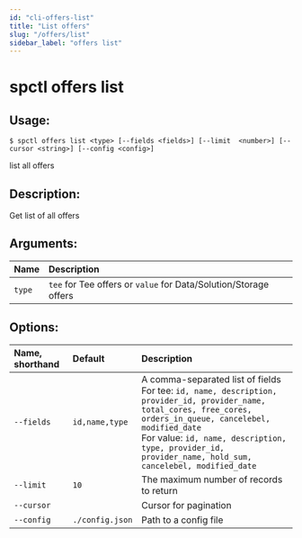 ```yaml
---
id: "cli-offers-list"
title: "List offers"
slug: "/offers/list"
sidebar_label: "offers list"
---
```


# spctl offers list

## Usage:

```shell
$ spctl offers list <type> [--fields <fields>] [--limit  <number>] [--cursor <string>] [--config <config>]
```

list all offers

## Description:

Get list of all offers

## Arguments:

|**Name**|**Description**|
| :- | :- |
|`type`|`tee` for Tee offers or `value` for Data/Solution/Storage offers|  

## Options:

|**Name, shorthand**|**Default**|**Description**|
| :- | :- | :- |
|`--fields`|`id,name,type`|A comma-separated list of fields <br/> For tee: `id, name, description, provider_id, provider_name, total_cores, free_cores, orders_in_queue, cancelebel, modified_date` <br/> For value: `id, name, description, type, provider_id, provider_name, hold_sum, cancelebel, modified_date`|
|`--limit`|`10`|The maximum number of records to return|
|`--cursor`||Cursor for pagination|
|`--config`|`./config.json`|Path to a config file|